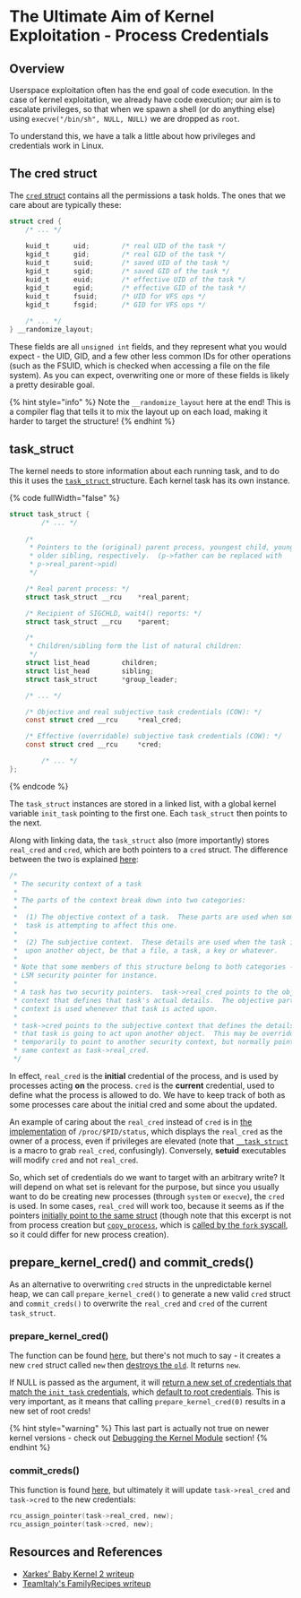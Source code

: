 # The Ultimate Aim of Kernel Exploitation - Process Credentials

## Overview

Userspace exploitation often has the end goal of code execution. In the case of kernel exploitation, we already have code execution; our aim is to escalate privileges, so that when we spawn a shell (or do anything else) using `execve("/bin/sh", NULL, NULL)` we are dropped as `root`.

To understand this, we have a talk a little about how privileges and credentials work in Linux.

## The cred struct

The [`cred` struct](https://elixir.bootlin.com/linux/v6.1/source/include/linux/cred.h#L110) contains all the permissions a task holds. The ones that we care about are typically these:

```c
struct cred {
	/* ... */
	
	kuid_t		uid;		/* real UID of the task */
	kgid_t		gid;		/* real GID of the task */
	kuid_t		suid;		/* saved UID of the task */
	kgid_t		sgid;		/* saved GID of the task */
	kuid_t		euid;		/* effective UID of the task */
	kgid_t		egid;		/* effective GID of the task */
	kuid_t		fsuid;		/* UID for VFS ops */
	kgid_t		fsgid;		/* GID for VFS ops */
	
	/* ... */
} __randomize_layout;
```

These fields are all `unsigned int` fields, and they represent what you would expect - the UID, GID, and a few other less common IDs for other operations (such as the FSUID, which is checked when accessing a file on the file system). As you can expect, overwriting one or more of these fields is likely a pretty desirable goal.

{% hint style="info" %}
Note the `__randomize_layout` here at the end! This is a compiler flag that tells it to mix the layout up on each load, making it harder to target the structure!
{% endhint %}

## task\_struct

The kernel needs to store information about each running task, and to do this it uses the [`task_struct` ](https://elixir.bootlin.com/linux/v6.1/source/include/linux/sched.h#L737)structure. Each kernel task has its own instance.

{% code fullWidth="false" %}
```c
struct task_struct {
    	/* ... */
    
	/*
	 * Pointers to the (original) parent process, youngest child, younger sibling,
	 * older sibling, respectively.  (p->father can be replaced with
	 * p->real_parent->pid)
	 */

	/* Real parent process: */
	struct task_struct __rcu	*real_parent;

	/* Recipient of SIGCHLD, wait4() reports: */
	struct task_struct __rcu	*parent;

	/*
	 * Children/sibling form the list of natural children:
	 */
	struct list_head		children;
	struct list_head		sibling;
	struct task_struct		*group_leader;

	/* ... */    

	/* Objective and real subjective task credentials (COW): */
	const struct cred __rcu		*real_cred;

	/* Effective (overridable) subjective task credentials (COW): */
	const struct cred __rcu		*cred;

    	/* ... */
};
```
{% endcode %}

The `task_struct` instances are stored in a linked list, with a global kernel variable `init_task` pointing to the first one. Each `task_struct` then points to the next.

Along with linking data, the `task_struct` also (more importantly) stores `real_cred` and `cred`, which are both pointers to a `cred` struct. The difference between the two is explained [here](https://elixir.bootlin.com/linux/v5.10.220/source/include/linux/cred.h#L88):

```c
/*
 * The security context of a task
 *
 * The parts of the context break down into two categories:
 *
 *  (1) The objective context of a task.  These parts are used when some other
 *	task is attempting to affect this one.
 *
 *  (2) The subjective context.  These details are used when the task is acting
 *	upon another object, be that a file, a task, a key or whatever.
 *
 * Note that some members of this structure belong to both categories - the
 * LSM security pointer for instance.
 *
 * A task has two security pointers.  task->real_cred points to the objective
 * context that defines that task's actual details.  The objective part of this
 * context is used whenever that task is acted upon.
 *
 * task->cred points to the subjective context that defines the details of how
 * that task is going to act upon another object.  This may be overridden
 * temporarily to point to another security context, but normally points to the
 * same context as task->real_cred.
 */
```

In effect, `real_cred` is the **initial** credential of the process, and is used by processes acting **on** the process. `cred` is the **current** credential, used to define what the process is allowed to do. We have to keep track of both as some processes care about the initial cred and some about the updated.

An example of caring about the `real_cred` instead of `cred` is in [the implementation](https://elixir.bootlin.com/linux/v6.15.7/source/fs/proc/base.c#L1887) of `/proc/$PID/status`, which displays the `real_cred` as the owner of a process, even if privileges are elevated (note that [`__task_struct`](https://elixir.bootlin.com/linux/v6.15.7/source/include/linux/cred.h#L284) is a macro to grab `real_cred`, confusingly). Conversely, **setuid** executables will modify `cred` and not `real_cred`.

So, which set of credentials do we want to target with an arbitrary write? It will depend on what set is relevant for the purpose, but since you usually want to do be creating new processes (through `system` or `execve`), the `cred` is used. In some cases, `real_cred` will work too, because it seems as if the pointers [initially point to the same struct](https://elixir.bootlin.com/linux/v6.15.7/source/kernel/cred.c#L344) (though note that this excerpt is not from process creation but [`copy_process`](https://elixir.bootlin.com/linux/v6.15.7/source/kernel/fork.c#L2294), which is [called by the `fork` syscall](https://elixir.bootlin.com/linux/v6.15.7/source/kernel/fork.c#L2804), so it could differ for new process creation).

## prepare\_kernel\_cred() and commit\_creds()

As an alternative to overwriting `cred` structs in the unpredictable kernel heap, we can call `prepare_kernel_cred()` to generate a new valid `cred` struct and `commit_creds()` to overwrite the `real_cred` and `cred` of the current `task_struct`.

### prepare\_kernel\_cred()

The function can be found [here](https://elixir.bootlin.com/linux/v6.1/source/kernel/cred.c#L712), but there's not much to say - it creates a new `cred` struct called `new` then [destroys the `old`](https://elixir.bootlin.com/linux/v6.1/source/kernel/cred.c#L135). It returns `new`.

If NULL is passed as the argument, it will [return a new set of credentials that match the `init_task` credentials](https://elixir.bootlin.com/linux/v6.1/source/kernel/cred.c#L725), which [default to root credentials](https://elixir.bootlin.com/linux/v6.1/source/kernel/cred.c#L41). This is very important, as it means that calling `prepare_kernel_cred(0)` results in a new set of root creds!

{% hint style="warning" %}
This last part is actually not true on newer kernel versions - check out [Debugging the Kernel Module](debugging-a-kernel-module.md) section!
{% endhint %}

### commit\_creds()

This function is found [here](https://elixir.bootlin.com/linux/v6.1/source/kernel/cred.c#L447), but ultimately it will update `task->real_cred` and `task->cred` to the new credentials:

```c
rcu_assign_pointer(task->real_cred, new);
rcu_assign_pointer(task->cred, new);
```

## Resources and References

* [Xarkes' Baby Kernel 2 writeup](https://xarkes.com/b/hacklu-2019-babykernel-wu.html)
* [TeamItaly's FamilyRecipes writeup](https://github.com/TeamItaly/TeamItalyCTF-2022/blob/master/FamilyRecipes/README.md)
